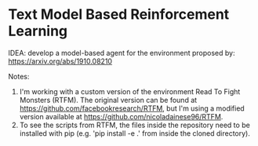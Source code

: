 # Text Model Based Reinforcement Learning

IDEA: develop a model-based agent for the environment proposed by: https://arxiv.org/abs/1910.08210

Notes:
1. I'm working with a custom version of the environment Read To Fight Monsters (RTFM). The original version can be found at https://github.com/facebookresearch/RTFM, 
 but I'm using a modified version available at https://github.com/nicoladainese96/RTFM. 
2. To see the scripts from RTFM, the files inside the repository need to be installed with pip (e.g. 'pip install -e .' from inside the cloned directory).
